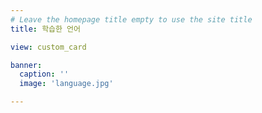 ```yaml
---
# Leave the homepage title empty to use the site title
title: 학습한 언어

view: custom_card

banner:
  caption: ''
  image: 'language.jpg'

---
```

